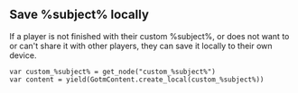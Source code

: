 <!--
MIT License

Copyright (c) 2020-2022 Macaroni Studios AB

Permission is hereby granted, free of charge, to any person obtaining a copy
of this software and associated documentation files (the "Software"), to deal
in the Software without restriction, including without limitation the rights
to use, copy, modify, merge, publish, distribute, sublicense, and/or sell
copies of the Software, and to permit persons to whom the Software is
furnished to do so, subject to the following conditions:

The above copyright notice and this permission notice shall be included in all
copies or substantial portions of the Software.

THE SOFTWARE IS PROVIDED "AS IS", WITHOUT WARRANTY OF ANY KIND, EXPRESS OR
IMPLIED, INCLUDING BUT NOT LIMITED TO THE WARRANTIES OF MERCHANTABILITY,
FITNESS FOR A PARTICULAR PURPOSE AND NONINFRINGEMENT. IN NO EVENT SHALL THE
AUTHORS OR COPYRIGHT HOLDERS BE LIABLE FOR ANY CLAIM, DAMAGES OR OTHER
LIABILITY, WHETHER IN AN ACTION OF CONTRACT, TORT OR OTHERWISE, ARISING FROM,
OUT OF OR IN CONNECTION WITH THE SOFTWARE OR THE USE OR OTHER DEALINGS IN THE
SOFTWARE.
-->

<gdscript>

## Save %subject% locally

If a player is not finished with their custom %subject%, or does not want to or can't share it with other players, they can save it locally to their own device.

```gdscript
var custom_%subject% = get_node("custom_%subject%")
var content = yield(GotmContent.create_local(custom_%subject%))
```

</gdscript>
